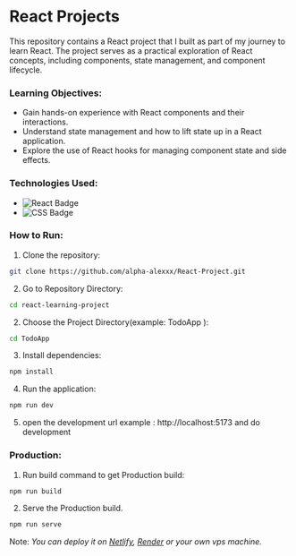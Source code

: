 
# React Projects 
This repository contains a React project that I built as part of my journey to learn React. The project serves as a practical exploration of React concepts, including components, state management, and component lifecycle.

### Learning Objectives:
- Gain hands-on experience with React components and their interactions.
- Understand state management and how to lift state up in a React application.
- Explore the use of React hooks for managing component state and side effects.

### Technologies Used:
- ![React Badge](https://img.shields.io/badge/Built_with-React-blue?logo=react) 
- ![CSS Badge](https://img.shields.io/badge/Styled_with-CSS-orange?style=flat&logo=css3)

### How to Run:
1. Clone the repository:

```bash
git clone https://github.com/alpha-alexxx/React-Project.git

```
2. Go to Repository Directory:

```bash
cd react-learning-project

```
2. Choose the Project Directory(example: TodoApp ): 

```bash
cd TodoApp
```
3. Install dependencies:

```bash
npm install
```
4. Run the application:

```bash 
npm run dev
```
5. open the development url example : http://localhost:5173 and do development

### Production:
1. Run build command to get Production build:
```bash 
npm run build
```
2. Serve the Production build.
```bash
npm run serve
```
Note: _You can deploy it on [Netlify](https://app.netlify.com), [Render](https://render.com) or your own vps machine._
